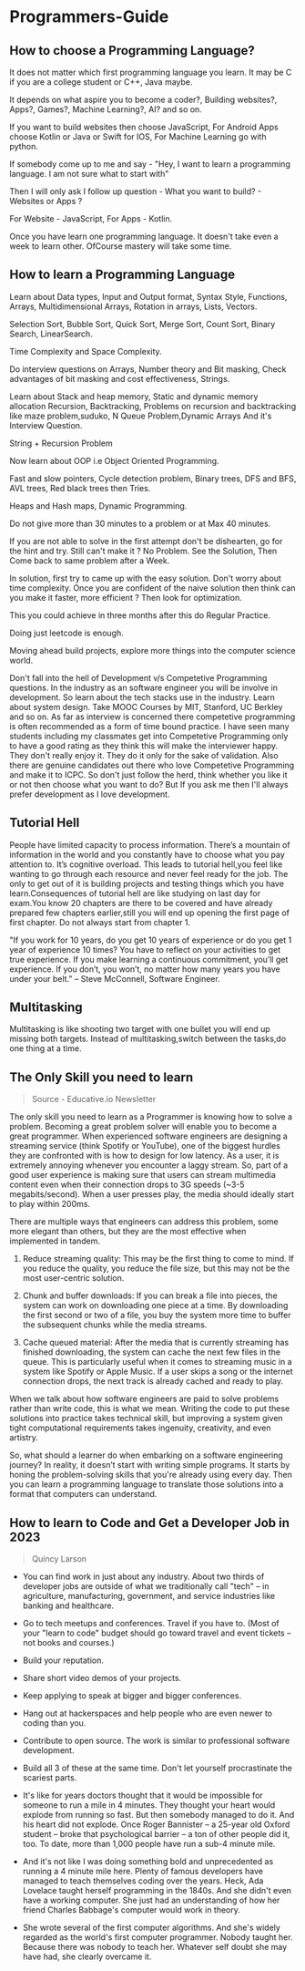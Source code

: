 # Programmers-Guide
## How to choose a Programming Language?
It does not matter which first programming language you learn. It may be C if you are a college student or C++, Java maybe.

It depends on what aspire you to become a coder?, Building websites?, Apps?, Games?, Machine Learning?, AI? and so on.

If you want to build websites then choose JavaScript, For Android Apps choose Kotlin or Java or Swift for IOS, For Machine Learning go with python.

If somebody come up to me and say - "Hey, I want to learn a programming language. I am not sure what to start with"

Then I will only ask I follow up question - What you want to build? - Websites or Apps ? 

For Website - JavaScript, For Apps - Kotlin.

Once you have learn one programming language. It doesn't take even a week to learn other. OfCourse mastery will take some time.

## How to learn a Programming Language

Learn about Data types, Input and Output format, Syntax Style, Functions, Arrays, Multidimensional Arrays, Rotation in arrays, Lists, Vectors.

Selection Sort, Bubble Sort, Quick Sort, Merge Sort, Count Sort, Binary Search, LinearSearch.

Time Complexity and Space Complexity.

Do interview questions on Arrays, Number theory and Bit masking, Check advantages of bit masking and cost effectiveness, Strings.

Learn about Stack and heap memory, Static and dynamic memory allocation Recursion, Backtracking, Problems on recursion and backtracking like maze problem,suduko, N Queue Problem,Dynamic Arrays And it's Interview Question.

String + Recursion Problem

Now learn about OOP i.e Object Oriented Programming.

Fast and slow pointers, Cycle detection problem, Binary trees, DFS and BFS, AVL trees, Red black trees then Tries.

Heaps and Hash maps, Dynamic Programming.

Do not give more than 30 minutes to a problem or at Max 40 minutes.

If you are not able to solve in the first attempt don't be dishearten, go for the hint and try. Still can't make it ? No Problem. See the Solution, Then Come back to same problem after a Week.

In solution, first try to came up with the easy solution. Don't worry about time complexity. Once you are confident of the naive solution then think can you make it faster, more efficient ? Then look for optimization.

This you could achieve in three months after this do Regular Practice. 

Doing just leetcode is enough.

Moving ahead build projects, explore more things into the computer science world.

Don't fall into the hell of Development v/s Competetive Programming questions. In the industry as an software engineer you will be involve in development. So learn about the tech stacks use in the industry. Learn about system design. Take MOOC Courses by MIT, Stanford, UC Berkley and so on. As far as interview is concerned there competetive programming is often recommended as a form of time bound practice. I have seen many students including my classmates get into Competetive Programming only to have a good rating as they think this will make the interviewer happy. They don't really enjoy it. They do it only for the sake of validation. Also there are genuine candidates out there who love Competetive Programming and make it to ICPC. So don't just follow the herd, think whether you like it or not then choose what you want to do? But If you ask me then I'll always prefer development as I love development. 

## Tutorial Hell
People have limited capacity to process information. There’s a mountain of information in the world and you constantly have to choose what you pay attention to. It’s cognitive overload. This leads to tutorial hell,you feel like wanting to go through each resource and never feel ready for the job. The only to get out of it is building projects and testing things which you have learn.Consequences of tutorial hell are like studying on last day for exam.You know 20 chapters are there to be covered and have already prepared few chapters earlier,still you will end up opening the first page of first chapter. Do not always start from chapter 1.

"If you work for 10 years, do you get 10 years of experience or do you get 1 year of experience 10 times? You have to reflect on your activities to get true experience. If you make learning a continuous commitment, you’ll get experience. If you don’t, you won’t, no matter how many years you have under your belt." – Steve McConnell, Software Engineer.

## Multitasking
Multitasking is like shooting two target with one bullet you will end up missing both targets. Instead of multitasking,switch between the tasks,do one thing at a time.

## The Only Skill you need to learn
> Source - Educative.io Newsletter

The only skill you need to learn as a Programmer is knowing how to solve a problem. Becoming a great problem solver will enable you to become a great programmer.
When experienced software engineers are designing a streaming service (think Spotify or YouTube), one of the biggest hurdles they are confronted with is how to design for low latency. As a user, it is extremely annoying whenever you encounter a laggy stream. So, part of a good user experience is making sure that users can stream multimedia content even when their connection drops to 3G speeds (~3-5 megabits/second). When a user presses play, the media should ideally start to play within 200ms.

There are multiple ways that engineers can address this problem, some more elegant than others, but they are the most effective when implemented in tandem.

1. Reduce streaming quality: This may be the first thing to come to mind. If you reduce the quality, you reduce the file size, but this may not be the most user-centric solution.

2. Chunk and buffer downloads: If you can break a file into pieces, the system can work on downloading one piece at a time. By downloading the first second or two of a file, you buy the system more time to buffer the subsequent chunks while the media streams. 

3. Cache queued material: After the media that is currently streaming has finished downloading, the system can cache the next few files in the queue. This is particularly useful when it comes to streaming music in a system like Spotify or Apple Music. If a user skips a song or the internet connection drops, the next track is already cached and ready to play.

When we talk about how software engineers are paid to solve problems rather than write code, this is what we mean. Writing the code to put these solutions into practice takes technical skill, but improving a system given tight computational requirements takes ingenuity, creativity, and even artistry.

So, what should a learner do when embarking on a software engineering journey? In reality, it doesn’t start with writing simple programs. It starts by honing the problem-solving skills that you're already using every day. Then you can learn a programming language to translate those solutions into a format that computers can understand.

## How to learn to Code and Get a Developer Job in 2023
> Quincy Larson
- You can find work in just about any industry. About two thirds of developer jobs are outside of what we traditionally call "tech" – in agriculture, manufacturing, government, and service industries like banking and healthcare.

- Go to tech meetups and conferences. Travel if you have to. (Most of your "learn to code" budget should go toward travel and event tickets – not books and courses.)

- Build your reputation.

- Share short video demos of your projects.

- Keep applying to speak at bigger and bigger conferences.

- Hang out at hackerspaces and help people who are even newer to coding than you.

- Contribute to open source. The work is similar to professional software development.

- Build all 3 of these at the same time. Don't let yourself procrastinate the scariest parts.

- It's like for years doctors thought that it would be impossible for someone to run a mile in 4 minutes. They thought your heart would explode from running so fast. But then somebody managed to do it. And his heart did not explode. Once Roger Bannister – a 25-year old Oxford student – broke that psychological barrier – a ton of other people did it, too. To date, more than 1,000 people have run a sub-4 minute mile.
- And it's not like I was doing something bold and unprecedented as running a 4 minute mile here. Plenty of famous developers have managed to teach themselves coding over the years. Heck, Ada Lovelace taught herself programming in the 1840s. And she didn't even have a working computer. She just had an understanding of how her friend Charles Babbage's computer would work in theory.
- She wrote several of the first computer algorithms. And she's widely regarded as the world's first computer programmer. Nobody taught her. Because there was nobody to teach her. Whatever self doubt she may have had, she clearly overcame it.
